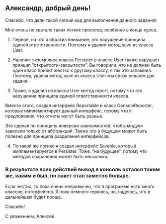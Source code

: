 ## Александр, добрый день!

Спасибо, что дали такой легкий код для выполнения данного задания)

Мне очень не хватало таких легких проектов, особенно в конце курса.

1. Первое, на что я обратил внимание, это нарушение принципа единой ответственности. Поэтому я удалил метод save из класса User.


2. Наличие экземпляра класса Persister в классе User также нарушает принцип "открытости-закрытости". Вы говорили, что не должен быть один класс прибит жестко к другому классу, я так это запомнил. Поэтому, удаляя метод save из класса User мы сразу решаем две задачи.


3. Также, я удалил из класса User метод report, потому что это нарушение принципа единой ответственности класса. 

Вместо этого, создал интерфейс Reportable и класс ConsoleReporter, которые имплементирует данный интерфейс, потому что я предположил, что отчеты могут быть разные. 

Это сделал по принципу инверсии зависимостей, чтобы модули зависели только от абстракций. Также это в будущем может быть полезно для принципа разделения интерфейсов.

4. По такой же логике я создал интерфейс Savable, который имплементируется в Persister. Тоже, "на будущее", потому что методов сохранения может быть несколько.

### В результате всех действий вывод в консоль остался таким же, каким и был, но пакет стал заметно больше.

Если честно, то пока очень непривычно, что в программе есть много классов, интерфейсов. Я пока немного теряюсь, но, надеюсь, что в дальнейшем будет проще.

Спасибо!

С уважением,
Алексей.
